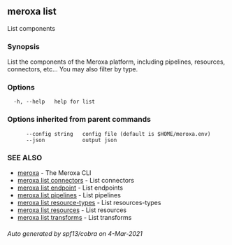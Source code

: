 ## meroxa list

List components

### Synopsis

List the components of the Meroxa platform, including pipelines,
 resources, connectors, etc... You may also filter by type.

### Options

```
  -h, --help   help for list
```

### Options inherited from parent commands

```
      --config string   config file (default is $HOME/meroxa.env)
      --json            output json
```

### SEE ALSO

* [meroxa](meroxa.md)	 - The Meroxa CLI
* [meroxa list connectors](meroxa_list_connectors.md)	 - List connectors
* [meroxa list endpoint](meroxa_list_endpoint.md)	 - List endpoints
* [meroxa list pipelines](meroxa_list_pipelines.md)	 - List pipelines
* [meroxa list resource-types](meroxa_list_resource-types.md)	 - List resources-types
* [meroxa list resources](meroxa_list_resources.md)	 - List resources
* [meroxa list transforms](meroxa_list_transforms.md)	 - List transforms

###### Auto generated by spf13/cobra on 4-Mar-2021
